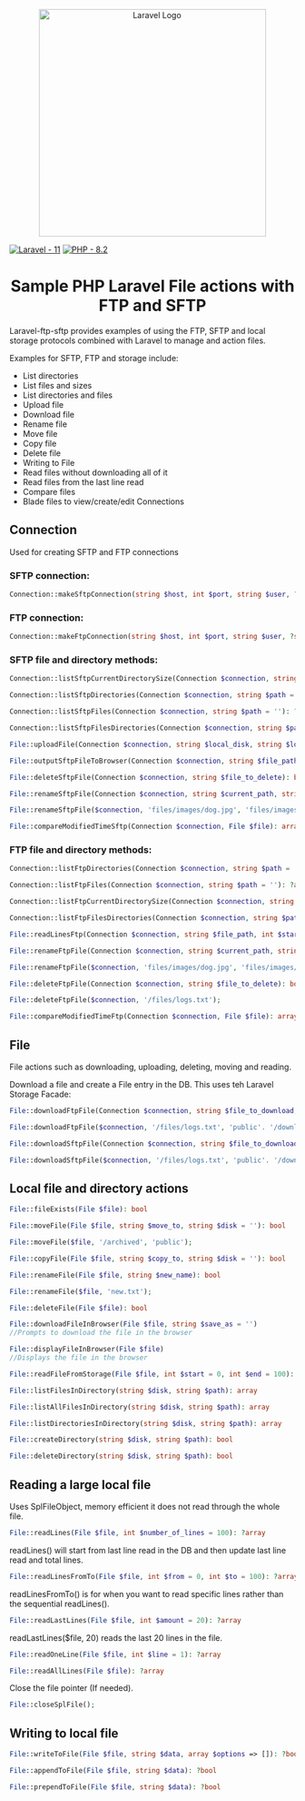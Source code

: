 <p align="center"><a href="https://laravel.com" target="_blank"><img src="https://raw.githubusercontent.com/laravel/art/master/logo-lockup/5%20SVG/2%20CMYK/1%20Full%20Color/laravel-logolockup-cmyk-red.svg" width="400" alt="Laravel Logo"></a></p>

[![Laravel - 11](https://img.shields.io/badge/Laravel-11-red)]()
[![PHP - 8.2](https://img.shields.io/badge/PHP-8.2-purple.svg)]()


<h1 align="center">Sample PHP Laravel File actions with FTP and SFTP</h1>

Laravel-ftp-sftp provides examples of using the FTP, SFTP and local storage protocols combined with Laravel to manage and action files.

Examples for SFTP, FTP and storage include:

- List directories
- List files and sizes
- List directories and files
- Upload file
- Download file
- Rename file
- Move file
- Copy file
- Delete file
- Writing to File
- Read files without downloading all of it
- Read files from the last line read
- Compare files
- Blade files to view/create/edit Connections

## Connection

Used for creating SFTP and FTP connections

### SFTP connection:

```php
Connection::makeSftpConnection(string $host, int $port, string $user, ?string $password = '', int $timeout = 8, ?string $key = ''): ?SFTP
```

### FTP connection:

```php
Connection::makeFtpConnection(string $host, int $port, string $user, ?string $password = '', int $timeout = 8): ?\FTP\Connection
```

### SFTP file and directory methods:

```php
Connection::listSftpCurrentDirectorySize(Connection $connection, string $path = ''): ?array
```

```php
Connection::listSftpDirectories(Connection $connection, string $path = ''): ?array
```

```php
Connection::listSftpFiles(Connection $connection, string $path = ''): ?array
```

```php
Connection::listSftpFilesDirectories(Connection $connection, string $path = ''): ?array
```

```php
File::uploadFile(Connection $connection, string $local_disk, string $local_filepath, string $upload_as): bool
```

```php
File::outputSftpFileToBrowser(Connection $connection, string $file_path)
```

```php
File::deleteSftpFile(Connection $connection, string $file_to_delete): bool
```

```php
File::renameSftpFile(Connection $connection, string $current_path, string $new_path): bool

File::renameSftpFile($connection, 'files/images/dog.jpg', 'files/images/cat.jpg');
```

```php
File::compareModifiedTimeSftp(Connection $connection, File $file): array
```

### FTP file and directory methods:

```php
Connection::listFtpDirectories(Connection $connection, string $path = ''): ?array
```

```php
Connection::listFtpFiles(Connection $connection, string $path = ''): ?array
```

```php
Connection::listFtpCurrentDirectorySize(Connection $connection, string $path = ''): ?array
```

```php
Connection::listFtpFilesDirectories(Connection $connection, string $path = ''): ?array
```

```php
File::readLinesFtp(Connection $connection, string $file_path, int $start = 0, int $num_lines = 100): ?array
```

```php
File::renameFtpFile(Connection $connection, string $current_path, string $new_path): bool

File::renameFtpFile($connection, 'files/images/dog.jpg', 'files/images/cat.jpg');
```

```php
File::deleteFtpFile(Connection $connection, string $file_to_delete): bool

File::deleteFtpFile($connection, '/files/logs.txt');
```

```php
File::compareModifiedTimeFtp(Connection $connection, File $file): array
```

## File

File actions such as downloading, uploading, deleting, moving and reading.

Download a file and create a File entry in the DB. This uses teh Laravel Storage Facade:

```php
File::downloadFtpFile(Connection $connection, string $file_to_download, string $disk, string $save_to, string $save_as): bool

File::downloadFtpFile($connection, '/files/logs.txt', 'public'. '/downloaded', 'logs.txt');
```

```php
File::downloadSftpFile(Connection $connection, string $file_to_download, string $disk, string $save_to, string $save_as): bool

File::downloadSftpFile($connection, '/files/logs.txt', 'public'. '/downloaded', 'logs.txt');
```
## Local file and directory actions

```php
File::fileExists(File $file): bool
```

```php
File::moveFile(File $file, string $move_to, string $disk = ''): bool

File::moveFile($file, '/archived', 'public');
```

```php
File::copyFile(File $file, string $copy_to, string $disk = ''): bool
```

```php
File::renameFile(File $file, string $new_name): bool

File::renameFile($file, 'new.txt');
```

```php
File::deleteFile(File $file): bool
```

```php
File::downloadFileInBrowser(File $file, string $save_as = '')
//Prompts to download the file in the browser
```

```php
File::displayFileInBrowser(File $file)
//Displays the file in the browser
```

```php
File::readFileFromStorage(File $file, int $start = 0, int $end = 100): ?array
```


```php
File::listFilesInDirectory(string $disk, string $path): array
```

```php
File::listAllFilesInDirectory(string $disk, string $path): array
```

```php
File::listDirectoriesInDirectory(string $disk, string $path): array
```

```php
File::createDirectory(string $disk, string $path): bool
```

```php
File::deleteDirectory(string $disk, string $path): bool
```




## Reading a large local file

Uses SplFileObject, memory efficient it does not read through the whole file.

```php
File::readLines(File $file, int $number_of_lines = 100): ?array
```

readLines() will start from last line read in the DB and then update last line read and total lines.

```php
File::readLinesFromTo(File $file, int $from = 0, int $to = 100): ?array
```

readLinesFromTo() is for when you want to read specific lines rather than the sequential readLines().


```php
File::readLastLines(File $file, int $amount = 20): ?array
``````

readLastLines($file, 20) reads the last 20 lines in the file.

```php
File::readOneLine(File $file, int $line = 1): ?array
```

```php
File::readAllLines(File $file): ?array
```

Close the file pointer (If needed).

```php
File::closeSplFile();
```

## Writing to local file

```php
File::writeToFile(File $file, string $data, array $options => []): ?bool
``````

```php
File::appendToFile(File $file, string $data): ?bool
``````

```php
File::prependToFile(File $file, string $data): ?bool
```
